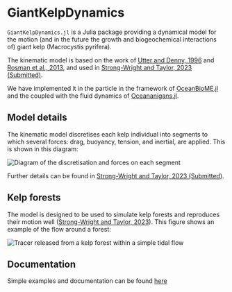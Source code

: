 # GiantKelpDynamics

``GiantKelpDynamics.jl`` is a Julia package providing a dynamical model for the motion (and in the future the growth and biogeochemical interactions of) giant kelp (Macrocystis pyrifera).

The kinematic model is based on the work of [Utter and Denny, 1996](https://doi.org/10.4319/lo.2013.58.3.0790) and [Rosman et al., 2013](https://doi.org/10.4319/lo.2013.58.3.0790), and used in [Strong-Wright and Taylor, 2023 (Submitted)](https://coming-soon).

We have implemented it in the particle in the framework of [OceanBioME.jl](https://github.com/OceanBioME/OceanBioME.jl/) and the coupled with the fluid dynamics of [Oceananigans.jl](https://github.com/CliMA/Oceananigans.jl/).

## Model details

The kinematic model discretises each kelp individual into segments to which several forces: drag, buoyancy, tension, and inertial, are applied. This is shown in this diagram:

![Diagram of the discretisation and forces on each segment](docs/src/assets/diagram.png)

Further details can be found in [Strong-Wright and Taylor, 2023 (Submitted)](https://coming-soon).

## Kelp forests
The model is designed to be used to simulate kelp forests and reproduces their motion well ([Strong-Wright and Taylor, 2023](https://coming-soon)). This figure shows an example of the flow around a forest:

![Tracer released from a kelp forest within a simple tidal flow](docs/src/assets/forest.png)

## Documentation
Simple examples and documentation can be found [here](https://coming-soon)